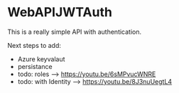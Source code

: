 # WebAPIJWTAuth
This is a really simple API with authentication.

Next steps to add:
- Azure keyvalaut
- persistance
- todo: roles --> https://youtu.be/6sMPvucWNRE
- todo: with Identity --> https://youtu.be/8J3nuUegtL4
